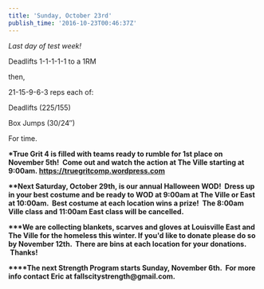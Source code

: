 ```yaml
---
title: 'Sunday, October 23rd'
publish_time: '2016-10-23T00:46:37Z'
---
```


*Last day of test week!*

Deadlifts 1-1-1-1-1 to a 1RM

then,

21-15-9-6-3 reps each of:

Deadlifts (225/155)

Box Jumps (30/24″)

For time.

**\*True Grit 4 is filled with teams ready to rumble for 1st place on
November 5th!  Come out and watch the action at The Ville starting at
9:00am. <https://truegritcomp.wordpress.com>**

**\*\*Next Saturday, October 29th, is our annual Halloween WOD!  Dress
up in your best costume and be ready to WOD at 9:00am at The Ville or
East at 10:00am.  Best costume at each location wins a prize!  The
8:00am Ville class and 11:00am East class will be cancelled.**

**\*\*\*We are collecting blankets, scarves and gloves at Louisville
East and The Ville for the homeless this winter. If you'd like to donate
please do so by November 12th.  There are bins at each location for your
donations.  Thanks!**

**\*\*\*\*The next Strength Program starts Sunday, November 6th.  For
more info contact Eric at fallscitystrength\@gmail.com.**
